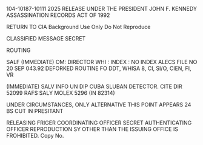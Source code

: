 104-10187-10111 2025 RELEASE UNDER THE PRESIDENT JOHN F. KENNEDY ASSASSINATION RECORDS ACT OF 1992

RETURN TO CIA
Background Use Only
Do Not Reproduce

CLASSIFIED MESSAGE
SECRET

ROUTING

SALF (IMMEDIATE)
OM: DIRECTOR
WHI
: INDEX
: NO INDEX
ALECS FILE NO
20 SEP 043.92
DEFORKED
ROUTINE
FO DDT, WHISA 8, CI, SI/O, CIEN, FI, VR

(IMMEDIATE) SALV
INFO
UN DIP CUBA SLUBAN DETECTOR.
CITE DIR
52099
RAFS SALY MOLEX 5296 (IN 82314)

UNDER CIRCUMSTANCES, ONLY ALTERNATIVE THIS POINT APPEARS
24
BS CUT IN PRESITANT

RELEASING FRIGER
COORDINATING OFFICER
SECRET
AUTHENTICATING
OFFICER
REPRODUCTION SY OTHER THAN THE ISSUING OFFICE IS FROHIBITED.
Copy No.
